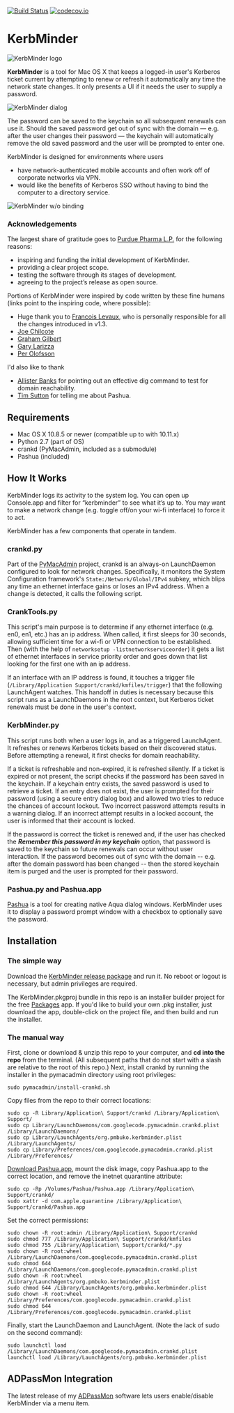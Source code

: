 [![Build Status](https://travis-ci.org/pmbuko/KerbMinder.svg?branch=master)](https://travis-ci.org/pmbuko/KerbMinder)
[![codecov.io](https://codecov.io/github/pmbuko/KerbMinder/coverage.svg?branch=master)](https://codecov.io/github/pmbuko/KerbMinder?branch=master)

# KerbMinder

![KerbMinder logo](installer_components/KerbMinder_logo.png "KerbMinder icon")

**KerbMinder** is a tool for Mac OS X that keeps a logged-in user's Kerberos ticket current by attempting to renew or refresh it automatically any time the network state changes. It only presents a UI if it needs the user to supply a password.

![KerbMinder dialog](installer_components/dialog.png "KerbMinder dialog")

The password can be saved to the keychain so all subsequent renewals can use it. Should the saved password get out of sync with the domain — e.g. after the user changes their password — the keychain will automatically remove the old saved password and the user will be prompted to enter one.

KerbMinder is designed for environments where users

* have network-authenticated mobile accounts and often work off of corporate networks via VPN.
* would like the benefits of Kerberos SSO without having to bind the computer to a directory service.

![KerbMinder w/o binding](installer_components/login_dialog.png "KerbMinder login")


### Acknowledgements

The largest share of gratitude goes to [Purdue Pharma L.P.](http://www.purduepharma.com/) for the following reasons:

* inspiring and funding the initial development of KerbMinder.
* providing a clear project scope.
* testing the software through its stages of development.
* agreeing to the project’s release as open source.

Portions of KerbMinder were inspired by code written by these fine humans (links point to the inspiring code, where possible):

* Huge thank you to [Francois Levaux](http://github.com/ftiff/KerbMinder2), who is personally responsible for all the changes introduced in v1.3.
* [Joe Chilcote](https://github.com/chilcote)
* [Graham Gilbert](http://grahamgilbert.com/blog/2013/07/12/using-crankd-to-react-to-network-events/)
* [Gary Larizza](https://github.com/glarizza/scripts/blob/master/python/RefactoredCrankTools.py)
* [Per Olofsson](https://github.com/MagerValp/Scripted-Mac-Package-Creation/blob/master/scripts/postinstall)

I'd also like to thank

* [Allister Banks](https://twitter.com/Sacrilicious/status/543451138239258624) for pointing out an effective dig command to test for domain reachability.
* [Tim Sutton](http://twitter.com/tvsutton/status/544099669270605824) for telling me about Pashua.

## Requirements

* Mac OS X 10.8.5 or newer (compatible up to with 10.11.x)
* Python 2.7 (part of OS)
* crankd (PyMacAdmin, included as a submodule)
* Pashua (included)

## How It Works

KerbMinder logs its activity to the system log. You can open up Console.app and filter for “kerbminder” to see what it’s up to. You may want to make a network change (e.g. toggle off/on your wi-fi interface) to force it to act.

KerbMinder has a few components that operate in tandem.

### crankd.py

Part of the [PyMacAdmin](https://github.com/nigelkersten/pymacadmin) project, crankd is an always-on LaunchDaemon configured to look for network changes. Specifically, it monitors the System Configuration framework's ```State:/Network/Global/IPv4``` subkey, which blips any time an ethernet interface gains or loses an IPv4 address. When a change is detected, it calls the following script.

### CrankTools.py

This script's main purpose is to determine if any ethernet interface (e.g. en0, en1, etc.) has an ip address. When called, it first sleeps for 30 seconds, allowing sufficient time for a wi-fi or VPN connection to be established. Then (with the help of ```networksetup -listnetworkserviceorder```) it gets a list of ethernet interfaces in service priority order and goes down that list looking for the first one with an ip address.

If an interface with an IP address is found, it touches a trigger file (```/Library/Application Support/crankd/kmfiles/trigger```) that the following LaunchAgent watches. This handoff in duties is necessary because this script runs as a LaunchDaemons in the root context, but Kerberos ticket renewals must be done in the user's context.

### KerbMinder.py

This script runs both when a user logs in, and as a triggered LaunchAgent. It refreshes or renews Kerberos tickets based on their discovered status. Before attempting a renewal, it first checks for domain reachability.

If a ticket is refreshable and non-expired, it is refreshed silently. If a ticket is expired or not present, the script checks if the password has been saved in the keychain. If a keychain entry exists, the saved password is used to retrieve a ticket. If an entry does not exist, the user is prompted for their password (using a secure entry dialog box) and allowed two tries to reduce the chances of account lockout. Two incorrect password attempts results in a warning dialog. If an incorrect attempt results in a locked account, the user is informed that their account is locked.

If the password is correct the ticket is renewed and, if the user has checked the **_Remember this password in my keychain_** option, that password is saved to the keychain so future renewals can occur without user interaction. If the password becomes out of sync with the domain -- e.g. after the domain password has been changed -- then the stored keychain item is purged and the user is prompted for their password.

### Pashua.py and Pashua.app

[Pashua](http://www.bluem.net/en/mac/pashua/) is a tool for creating native Aqua dialog windows. KerbMinder uses it to display a password prompt window with a checkbox to optionally save the password.

## Installation

### The simple way

Download the [KerbMinder release package](https://github.com/pmbuko/KerbMinder/releases/download/v1.0rc2/KerbMinder.v1.0rc2.pkg.zip) and run it. No reboot or logout is necessary, but admin privileges are required.

The KerbMinder.pkgproj bundle in this repo is an installer builder project for the free [Packages](http://s.sudre.free.fr/Software/Packages/about.html) app. If you'd like to build your own .pkg installer, just download the app, double-click on the project file, and then build and run the installer.

### The manual way

First, clone or download & unzip this repo to your computer, and **cd into the repo** from the terminal. (All subsequent paths that do not start with a slash are relative to the root of this repo.) Next, install crankd by running the installer in the pymacadmin directory using root privileges:

```sudo pymacadmin/install-crankd.sh```

Copy files from the repo to their correct locations:

```
sudo cp -R Library/Application\ Support/crankd /Library/Application\ Support/
sudo cp Library/LaunchDaemons/com.googlecode.pymacadmin.crankd.plist /Library/LaunchDaemons/
sudo cp Library/LaunchAgents/org.pmbuko.kerbminder.plist /Library/LaunchAgents/
sudo cp Library/Preferences/com.googlecode.pymacadmin.crankd.plist /Library/Preferences/
```

[Download Pashua.app](http://www.bluem.net/en/mac/pashua/), mount the disk image, copy Pashua.app to the correct location, and remove the inetnet quarantine attribute:

```
sudo cp -Rp /Volumes/Pashua/Pashua.app /Library/Application\ Support/crankd/
sudo xattr -d com.apple.quarantine /Library/Application\ Support/crankd/Pashua.app
```

Set the correct permissions:

```
sudo chown -R root:admin /Library/Application\ Support/crankd
sudo chmod 777 /Library/Application\ Support/crankd/kmfiles
sudo chmod 755 /Library/Application\ Support/crankd/*.py
sudo chown -R root:wheel /Library/LaunchDaemons/com.googlecode.pymacadmin.crankd.plist
sudo chmod 644 /Library/LaunchDaemons/com.googlecode.pymacadmin.crankd.plist
sudo chown -R root:wheel /Library/LaunchAgents/org.pmbuko.kerbminder.plist
sudo chmod 644 /Library/LaunchAgents/org.pmbuko.kerbminder.plist
sudo chown -R root:wheel /Library/Preferences/com.googlecode.pymacadmin.crankd.plist
sudo chmod 644 /Library/Preferences/com.googlecode.pymacadmin.crankd.plist
```


Finally, start the LaunchDaemon and LaunchAgent. (Note the lack of sudo on the second command):

```
sudo launchctl load /Library/LaunchDaemons/com.googlecode.pymacadmin.crankd.plist
launchctl load /Library/LaunchAgents/org.pmbuko.kerbminder.plist
```

## ADPassMon Integration

The latest release of my [ADPassMon](https://github.com/macmule/ADPassMon/releases) software lets users enable/disable KerbMinder via a menu item.

